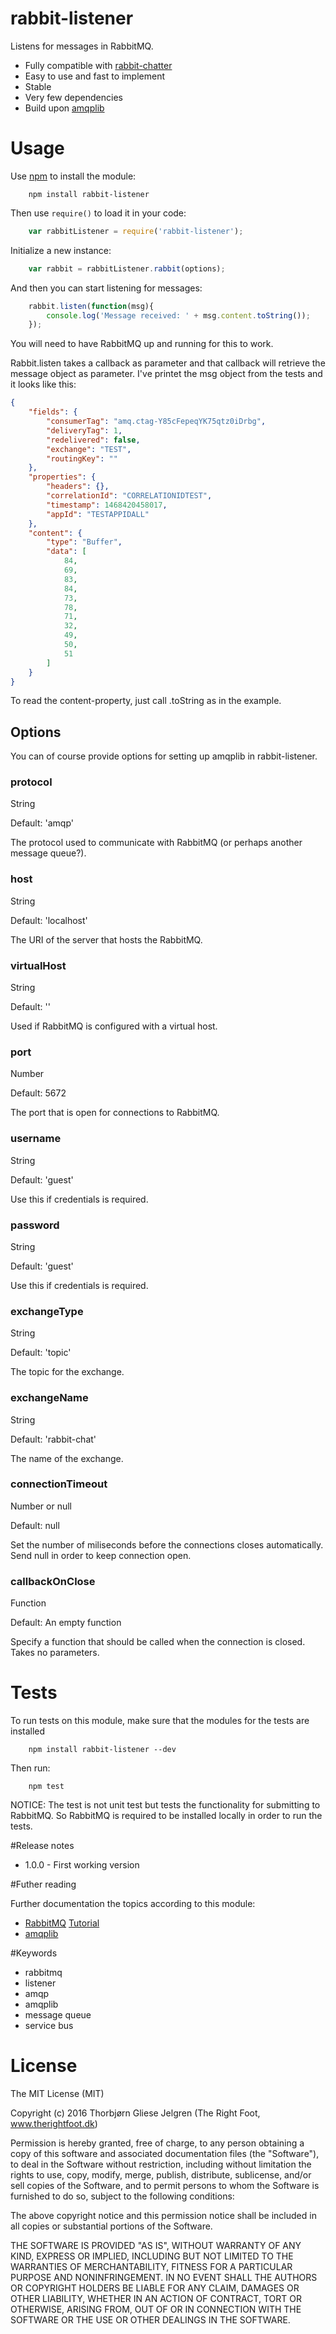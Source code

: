 # rabbit-listener

Listens for messages in RabbitMQ. 

* Fully compatible with [rabbit-chatter](https://www.npmjs.com/package/rabbit-chatter)
* Easy to use and fast to implement
* Stable
* Very few dependencies
* Build upon [amqplib](https://www.npmjs.com/package/amqplib)

# Usage

Use [npm](https://www.npmjs.com/) to install the module:

```
	npm install rabbit-listener
```

Then use `require()` to load it in your code:

```javascript
	var rabbitListener = require('rabbit-listener');
```

Initialize a new instance:

```javascript
	var rabbit = rabbitListener.rabbit(options);
```

And then you can start listening for messages:

```javascript
	rabbit.listen(function(msg){
		console.log('Message received: ' + msg.content.toString());		
	});
```

You will need to have RabbitMQ up and running for this to work.

Rabbit.listen takes a callback as parameter and that callback will retrieve the message object as parameter.
I've printet the msg object from the tests and it looks like this:

```json
{
    "fields": {
        "consumerTag": "amq.ctag-Y85cFepeqYK75qtz0iDrbg",
        "deliveryTag": 1,
        "redelivered": false,
        "exchange": "TEST",
        "routingKey": ""
    },
    "properties": {
        "headers": {},
        "correlationId": "CORRELATIONIDTEST",
        "timestamp": 1468420458017,
        "appId": "TESTAPPIDALL"
    },
    "content": {
        "type": "Buffer",
        "data": [
            84,
            69,
            83,
            84,
            73,
            78,
            71,
            32,
            49,
            50,
            51
        ]
    }
}
```

To read the content-property, just call .toString as in the example.

## Options

You can of course provide options for setting up amqplib in rabbit-listener.

### protocol

String

Default: 'amqp'

The protocol used to communicate with RabbitMQ (or perhaps another message queue?).


### host

String

Default: 'localhost'

The URI of the server that hosts the RabbitMQ.


### virtualHost

String

Default: ''

Used if RabbitMQ is configured with a virtual host.


### port

Number

Default: 5672

The port that is open for connections to RabbitMQ.

### username

String

Default: 'guest'

Use this if credentials is required.


### password

String

Default: 'guest'

Use this if credentials is required.


### exchangeType

String

Default: 'topic'

The topic for the exchange.


### exchangeName

String

Default: 'rabbit-chat'

The name of the exchange.

### connectionTimeout

Number or null

Default: null

Set the number of miliseconds before the connections closes automatically. Send null in order to keep connection open.

### callbackOnClose

Function

Default: An empty function

Specify a function that should be called when the connection is closed. Takes no parameters.

# Tests

To run tests on this module, make sure that the modules for the tests are installed

```
	npm install rabbit-listener --dev
```

Then run:

```
	npm test
```

NOTICE: The test is not unit test but tests the functionality for submitting to RabbitMQ. So RabbitMQ is required to be installed locally in order to run the tests.

#Release notes

* 1.0.0 - First working version


#Futher reading

Further documentation the topics according to this module:

* [RabbitMQ](https://www.rabbitmq.com/documentation.html) [Tutorial](https://www.rabbitmq.com/getstarted.html)
* [amqplib](https://www.npmjs.com/package/amqplib)

#Keywords

* rabbitmq
* listener
* amqp
* amqplib
* message queue
* service bus

# License

The MIT License (MIT)

Copyright (c) 2016 Thorbjørn Gliese Jelgren (The Right Foot, www.therightfoot.dk)

Permission is hereby granted, free of charge, to any person obtaining a copy
of this software and associated documentation files (the "Software"), to deal
in the Software without restriction, including without limitation the rights
to use, copy, modify, merge, publish, distribute, sublicense, and/or sell
copies of the Software, and to permit persons to whom the Software is
furnished to do so, subject to the following conditions:

The above copyright notice and this permission notice shall be included in all
copies or substantial portions of the Software.

THE SOFTWARE IS PROVIDED "AS IS", WITHOUT WARRANTY OF ANY KIND, EXPRESS OR
IMPLIED, INCLUDING BUT NOT LIMITED TO THE WARRANTIES OF MERCHANTABILITY,
FITNESS FOR A PARTICULAR PURPOSE AND NONINFRINGEMENT. IN NO EVENT SHALL THE
AUTHORS OR COPYRIGHT HOLDERS BE LIABLE FOR ANY CLAIM, DAMAGES OR OTHER
LIABILITY, WHETHER IN AN ACTION OF CONTRACT, TORT OR OTHERWISE, ARISING FROM,
OUT OF OR IN CONNECTION WITH THE SOFTWARE OR THE USE OR OTHER DEALINGS IN THE
SOFTWARE.

